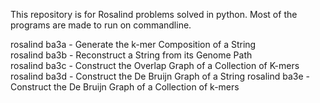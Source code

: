 This repository is for Rosalind problems solved in python.
Most of the programs are made to run on commandline.

rosalind ba3a - Generate the k-mer Composition of a String  
rosalind ba3b - Reconstruct a String from its Genome Path  
rosalind ba3c - Construct the Overlap Graph of a Collection of K-mers  
rosalind ba3d - Construct the De Bruijn Graph of a String
rosalind ba3e - Construct the De Bruijn Graph of a Collection of k-mers

